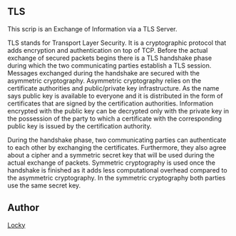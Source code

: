 ## TLS
This scrip is an Exchange of Information via a TLS Server.

TLS stands for Transport Layer Security. It is a cryptographic protocol that adds encryption and authentication on top of TCP. Before the actual exchange of secured packets begins there is a TLS handshake phase during which the two communicating parties establish a TLS session. Messages exchanged during the handshake are secured with the asymmetric cryptography. Asymmetric cryptography relies on the certificate authorities and public/private key infrastructure. As the name says public key is available to everyone and it is distributed in the form of certificates that are signed by the certification authorities. Information encrypted with the public key can be decrypted only with the private key in the possession of the party to which a certificate with the corresponding public key is issued by the certification authority.

During the handshake phase, two communicating parties can authenticate to each other by exchanging the certificates. Furthermore, they also agree about a cipher and a symmetric secret key that will be used during the actual exchange of packets. Symmetric cryptography is used once the handshake is finished as it adds less computational overhead compared to the asymmetric cryptography. In the symmetric cryptography both parties use the same secret key.

## Author
[Locky](https://github.com/junlulocky)
